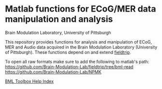 Matlab functions for ECoG/MER data manipulation and analysis
============================================================
Brain Modulation Laboratory, University of Pittsburgh

This repository provides functions for analysis and manipulation of ECoG, MER
and Audio data acquired in the Brain Modulation Laboratory (University of Pittsburgh).
These functions depend on and extend [fieldtrip](http://www.fieldtriptoolbox.org/).

To open all raw formats make sure to add the following to matlab's path:
https://github.com/Brain-Modulation-Lab/fieldtrip/tree/bml-read
https://github.com/Brain-Modulation-Lab/NPMK

[BML Toolbox Help Index](https://cdn.rawgit.com/Brain-Modulation-Lab/bml/5491fc46/doc/index.html)
